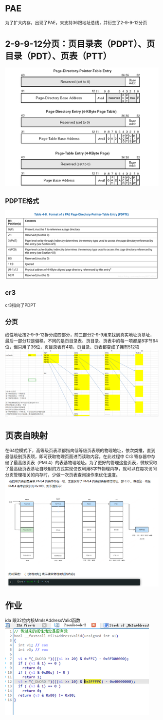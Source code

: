 # PAE
为了扩大内存，出现了PAE，来支持36跟地址总线，并衍生了2-9-9-12分页

# 2-9-9-12分页：页目录表（PDPT）、页目录（PDT）、页表（PTT）
![alt text](image-4.png)
## PDPTE格式
![alt text](image-3.png)
## cr3 
cr3指向了PDPT
## 分页
线性地址按2-9-9-12拆分成四部分，前三部分2-9-9用来找到真实地址页基址，最后一部分12是偏移。不同的是页目录表、页目录、页表中的每一项都是8字节64位，但只用了36位，页目录表有4项，页目录、页表都变成了拥有512项
![alt text](image.png)

# 页表自映射
在64位模式下，高等级页表项都指向低等级页表项的物理地址，依次类推，直到最低级别页表项，即可获取物理页面进而读取内容。在此过程中 Cr3 寄存器中存储了最高级页表（PML4）的表基物理地址。为了更好的管理这些页表，微软采取了最高级页表基址自映射的方式实现仅仅利用8字节物理内存，就可以在每次访问分页管理相关的内存时，少做一次页表查询操作来优化速度。
![alt text](image-2.png)

# 作业
ida 跟32位内核MmIsAddressValid函数
![alt text](image-1.png)